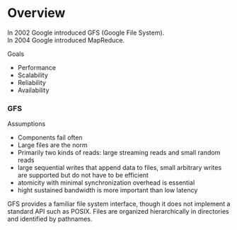 # Overview

In 2002 Google introduced GFS (Google File System).  
In 2004 Google introduced MapReduce.  

Goals
- Performance
- Scalability
- Reliability
- Availability

### GFS
Assumptions
- Components fail often
- Large files are the norm
- Primarily two kinds of reads: large streaming reads and small random reads
- large sequential writes that append data to files, small arbitrary writes are supported but do not have to be efficient
- atomicity with minimal synchronization overhead is essential
- hight sustained bandwidth is more important than low latency

GFS provides a familiar file system interface, though it does not implement a standard API such as POSIX. Files are organized hierarchically in directories and identified by pathnames.